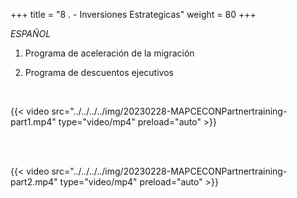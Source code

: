 +++ 
title = "8 . - Inversiones Estrategicas" 
weight = 80
+++

*ESPAÑOL*

1. Programa de aceleración de la migración

1. Programa de descuentos ejecutivos

<br>

{{< video src="../../../../img/20230228-MAPCECONPartnertraining-part1.mp4" type="video/mp4" preload="auto" >}}

<br><br>

{{< video src="../../../../img/20230228-MAPCECONPartnertraining-part2.mp4" type="video/mp4" preload="auto" >}}